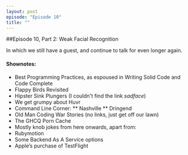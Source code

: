 ```yaml
---
layout: post
episode: "Episode 10"
title: ""
---
```


##Episode 10, Part 2: Weak Facial Recognition

In which we still have a guest, and continue to talk for even longer again.

#### Shownotes:

* Best Programming Practices, as espoused in Writing Solid Code and Code Complete
* Flappy Birds Revisited
* Hipster Sink Plungers (I couldn't find the link *sadface*)
* We get grumpy about Huvr
* Command Line Corner:
** Nashville
** Dringend
* Old Man Coding War Stories (no links, just get off our lawn)
* The GHCQ Porn Cache
* Mostly knob jokes from here onwards, apart from:
* Rubymotion
* Some Backend As A Service options
* Apple’s purchase of TestFlight
